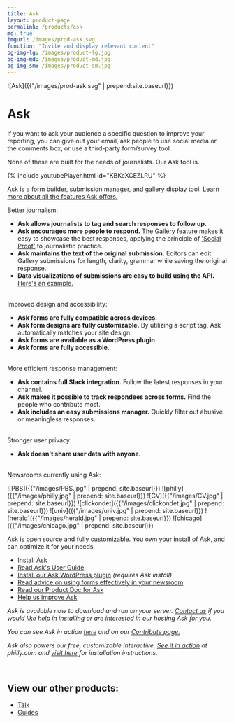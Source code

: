```yaml
---
title: Ask
layout: product-page
permalink: /products/ask
md: true
imgurl: /images/prod-ask.svg
function: "Invite and display relevant content"
bg-img-lg: /images/product-lg.jpg
bg-img-md: /images/product-md.jpg
bg-img-sm: /images/product-sm.jpg
---
```


![Ask]({{"/images/prod-ask.svg" | prepend:site.baseurl}})

# Ask 

If you want to ask your audience a specific question to improve your reporting, you can give out your email, ask people to use social media or the comments box, or use a third-party form/survey tool.

None of these are built for the needs of journalists. Our Ask tool is. 

{% include youtubePlayer.html id="KBKcXCEZLRU" %}		

Ask is a form builder, submission manager, and gallery display tool. 
[Learn more about all the features Ask offers.](https://docs.coralproject.net/products/askuserguide/)

Better journalism: 
* **Ask allows journalists to tag and search responses to follow up.**<br/>
* **Ask encourages more people to respond.** The Gallery feature makes it easy to showcase the best responses, applying the principle of ['Social Proof'](https://en.wikipedia.org/wiki/Social_proof) to journalistic practice.
* **Ask maintains the text of the original submission.** Editors can edit Gallery submissions for length, clarity, grammar while saving the original response.<br/>
* **Data visualizations of submissions are easy to build using the API.** [Here's an example.](http://www.philly.com/philly/news/politics/400537181.html)<br/><br/>

Improved design and accessibility:
* **Ask forms are fully compatible across devices.**
* **Ask form designs are fully customizable.** By utilizing a script tag, Ask automatically matches your site design.
* **Ask forms are available as a WordPress plugin.**
* **Ask forms are fully accessible.**<br/><br/>

More efficient response management:
* **Ask contains full Slack integration.** Follow the latest responses in your channel.
* **Ask makes it possible to track respondees across forms.** Find the people who contribute most.
* **Ask includes an easy submissions manager.** Quickly filter out abusive or meaningless responses.<br/><br/>

Stronger user privacy: 
* **Ask doesn't share user data with anyone.**  <br/><br/>

Newsrooms currently using Ask:

![PBS]({{"/images/PBS.jpg" | prepend: site.baseurl}}) ![philly]({{"/images/philly.jpg" | prepend: site.baseurl}}) ![CV]({{"/images/CV.jpg" | prepend: site.baseurl}}) ![clickondet]({{"/images/clickondet.jpg" | prepend: site.baseurl}})
![univ]({{"/images/univ.jpg" | prepend: site.baseurl}}) ![herald]({{"/images/herald.jpg" | prepend: site.baseurl}}) ![chicago]({{"/images/chicago.jpg" | prepend: site.baseurl}})

Ask is open source and fully customizable. You own your install of Ask, and can optimize it for your needs.

* [Install Ask](https://docs.coralproject.net/products/ask/)
* [Read Ask's User Guide](https://docs.coralproject.net/products/askuserguide/)
* [Install our Ask WordPress plugin](https://github.com/coralproject/ask-wp-plugin) _(requires Ask install)_
* [Read advice on using forms effectively in your newsroom](https://blog.coralproject.net/forms-audience-engagement/)
* [Read our Product Doc for Ask](https://blog.coralproject.net/product-ask/)
* [Help us improve Ask](/contribute.html#help-us-improve-ask)

*Ask is available now to download and run on your server. [Contact us](mailto:jeff@mozillafoundation.org) if you would like help in installing or are interested in our hosting Ask for you.*

*You can see Ask in action [here](https://www.youtube.com/watch?v=KBKcXCEZLRU) and on our [Contribute page.](/contribute.html#other-ideas-and-bug-reports)* 

*Ask also powers our free, customizable interactive. [See it in action](http://www.philly.com/philly/news/politics/400537181.html) at philly.com and [visit here](https://github.com/bocoup/coral-ask-election-2016/) for installation instructions.*
<br />


&nbsp; 
&nbsp; 

## View our other products:
* [Talk](/products/talk.html)
* [Guides](/products/guides.html)
